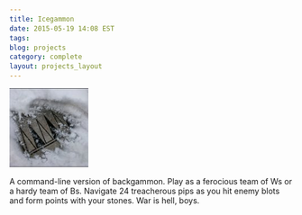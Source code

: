 ```yaml
---
title: Icegammon
date: 2015-05-19 14:08 EST
tags: 
blog: projects
category: complete
layout: projects_layout
---
```


<img class="img-circle" src="/images/icegammon.jpg" alt="Icegammon">
<p>A command-line version of backgammon.  Play as a ferocious team of Ws or a hardy team of Bs.  Navigate 24 treacherous pips as you hit enemy blots and form points with your stones.  War is hell, boys.</p>
